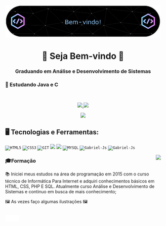 ![MasterHead](./header.png)
<h1 align="center">🧩 Seja Bem-vindo 🧩</h1>
<h3 align="center">Graduando em Análise e Desenvolvimento de Sistemas</h3>

<h3>🎈 Estudando Java e C</h3><br>
<p align="center">
  <a href="https://github.com/Ga-Rasquinho">
  <img height="150em" src="https://github-readme-stats.vercel.app/api?username=Ga-Rasquinho&show_icons=true&theme=midnight-purple&include_all_commits=true&count_private=true"/>
  <img height="150em" src="https://github-readme-stats.vercel.app/api/top-langs/?username=Ga-Rasquinho&layout=compact&langs_count=16&theme=midnight-purple"/>
  </a>
</p>                                                                                                                                                                                                                       
<p align="center">
  <img src="https://media1.giphy.com/media/3QWry30tXbGqBmOMNh/giphy.gif" width="300">
</p>

<h2>🖥️ Tecnologias e Ferramentas:</h2> 

<p> 
<code><img width="40px" src="https://cdn.jsdelivr.net/gh/devicons/devicon/icons/html5/html5-original-wordmark.svg" title = "HTML5"/></code>
<code><img width="40px" src="https://cdn.jsdelivr.net/gh/devicons/devicon/icons/css3/css3-original-wordmark.svg" title = "CSS3"/></code>
<code><img width="40px" src="https://cdn.jsdelivr.net/gh/devicons/devicon/icons/git/git-original.svg" title = "GIT"/></code>
<code><img width="40px" src="https://www.svgrepo.com/show/331488/mongodb.svg"></code>
<code><img width="40px" src="https://raw.githubusercontent.com/bablubambal/All_logo_and_pictures/1ac69ce5fbc389725f16f989fa53c62d6e1b4883/programming%20languages/python.svg"></code>
<code><img width="40px" src="https://cdn.jsdelivr.net/gh/devicons/devicon/icons/mysql/mysql-original.svg" title = "MYSQL"/></code>
<code><img  alt="Gabriel-Js"  width="40" src="https://cdn.jsdelivr.net/gh/devicons/devicon/icons/java/java-plain.svg" /></code>
<code><img  alt="Gabriel-Js"  width="40" src="https://cdn.jsdelivr.net/gh/devicons/devicon/icons/c/c-original.svg" /></code>
</p>
<img height="350px" align="right" src="https://media2.giphy.com/media/tHyhmDd7tEB3Ehoeca/giphy.gif">

<h3>🎓Formação</h3>
  <p align="left">📚 Iniciei meus estudos na área de programação em 2015 com o curso técnico de Informática Para Internet e adquiri conhecimentos básicos em HTML, CSS, PHP E SQL. Atualmente curso Análise e Desenvolvimento de Sistemas e continuo em busca de mais conhecimento;</p>
  <p align="left">🖼 As vezes faço algumas ilustrações 🖼</p>

##

<a href="https://www.instagram.com/gabriel.rasquinho/" target="_blank"><img align="left" alt="Instagram" width="22px" src="https://github.com/Aakarsh-B/trying-repos/blob/master/insta.svg" />
<a href="https://www.linkedin.com/in/gabriel-rasquinho-370073157/" target="_blank"><img align="left" alt="LinkedIn" width="22px" src="https://github.com/Aakarsh-B/trying-repos/blob/master/linkedin.svg" />
